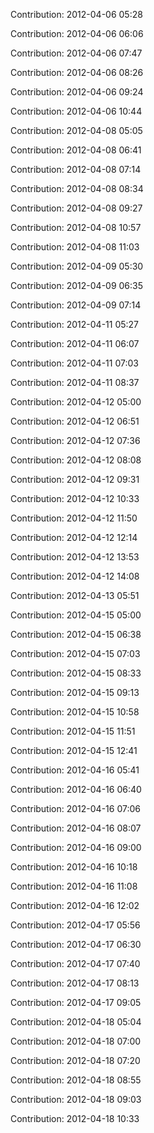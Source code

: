 Contribution: 2012-04-06 05:28

Contribution: 2012-04-06 06:06

Contribution: 2012-04-06 07:47

Contribution: 2012-04-06 08:26

Contribution: 2012-04-06 09:24

Contribution: 2012-04-06 10:44

Contribution: 2012-04-08 05:05

Contribution: 2012-04-08 06:41

Contribution: 2012-04-08 07:14

Contribution: 2012-04-08 08:34

Contribution: 2012-04-08 09:27

Contribution: 2012-04-08 10:57

Contribution: 2012-04-08 11:03

Contribution: 2012-04-09 05:30

Contribution: 2012-04-09 06:35

Contribution: 2012-04-09 07:14

Contribution: 2012-04-11 05:27

Contribution: 2012-04-11 06:07

Contribution: 2012-04-11 07:03

Contribution: 2012-04-11 08:37

Contribution: 2012-04-12 05:00

Contribution: 2012-04-12 06:51

Contribution: 2012-04-12 07:36

Contribution: 2012-04-12 08:08

Contribution: 2012-04-12 09:31

Contribution: 2012-04-12 10:33

Contribution: 2012-04-12 11:50

Contribution: 2012-04-12 12:14

Contribution: 2012-04-12 13:53

Contribution: 2012-04-12 14:08

Contribution: 2012-04-13 05:51

Contribution: 2012-04-15 05:00

Contribution: 2012-04-15 06:38

Contribution: 2012-04-15 07:03

Contribution: 2012-04-15 08:33

Contribution: 2012-04-15 09:13

Contribution: 2012-04-15 10:58

Contribution: 2012-04-15 11:51

Contribution: 2012-04-15 12:41

Contribution: 2012-04-16 05:41

Contribution: 2012-04-16 06:40

Contribution: 2012-04-16 07:06

Contribution: 2012-04-16 08:07

Contribution: 2012-04-16 09:00

Contribution: 2012-04-16 10:18

Contribution: 2012-04-16 11:08

Contribution: 2012-04-16 12:02

Contribution: 2012-04-17 05:56

Contribution: 2012-04-17 06:30

Contribution: 2012-04-17 07:40

Contribution: 2012-04-17 08:13

Contribution: 2012-04-17 09:05

Contribution: 2012-04-18 05:04

Contribution: 2012-04-18 07:00

Contribution: 2012-04-18 07:20

Contribution: 2012-04-18 08:55

Contribution: 2012-04-18 09:03

Contribution: 2012-04-18 10:33

